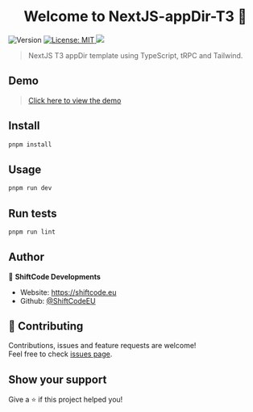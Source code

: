 <h1 align="center">Welcome to NextJS-appDir-T3 👋</h1>
<p>
  <img alt="Version" src="https://img.shields.io/badge/version-0.0.1-blue.svg?cacheSeconds=2592000" />
  <a href="https://raw.githubusercontent.com/ShiftCodeEU/NextJS-appDir-T3/main/LICENCE" target="_blank">
    <img alt="License: MIT" src="https://img.shields.io/badge/License-MIT-yellow.svg" />
  </a>
  <a href="https://github.com/ShiftCodeEU/NextJS-appDir-T3/actions/workflows/workspace-ci.yml">
    <img src="https://github.com/ShiftCodeEU/NextJS-appDir-T3/actions/workflows/workspace-ci.yml/badge.svg?branch=main"/>
  </a>
</p>

> NextJS T3 appDir template using TypeScript, tRPC and Tailwind.

## Demo

> <a href="https://nextjs-appdir-t3.vercel.app">Click here to view the demo</a>

## Install

```sh
pnpm install
```

## Usage

```sh
pnpm run dev
```

## Run tests

```sh
pnpm run lint
```

## Author

👤 **ShiftCode Developments**

- Website: https://shiftcode.eu
- Github: [@ShiftCodeEU](https://github.com/ShiftCodeEU)

## 🤝 Contributing

Contributions, issues and feature requests are welcome!<br />Feel free to check [issues page](https://github.com/ShiftCodeEU/NextJS-appDir-T3/issues).

## Show your support

Give a ⭐️ if this project helped you!
